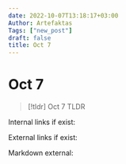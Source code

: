 ```yaml
---
date: 2022-10-07T13:18:17+03:00
Author: Artefaktas
Tags: ["new_post"]
draft: false
title: Oct 7
---
```


# Oct 7

> [!tldr] Oct 7
> TLDR


Internal links if exist:

External links if exist:

Markdown external: 


